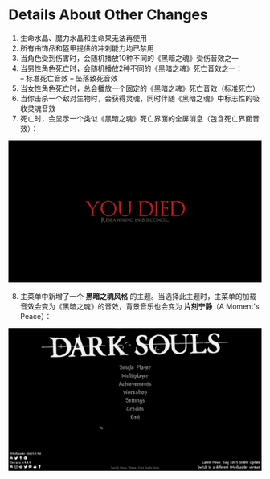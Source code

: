 ﻿# Details About Other Changes

1. 生命水晶、魔力水晶和生命果无法再使用
2. 所有由饰品和盔甲提供的冲刺能力均已禁用
3. 当角色受到伤害时，会随机播放10种不同的《黑暗之魂》受伤音效之一
4. 当男性角色死亡时，会随机播放2种不同的《黑暗之魂》死亡音效之一：  
   – 标准死亡音效
   – 坠落致死音效
5. 当女性角色死亡时，总会播放一个固定的《黑暗之魂》死亡音效（标准死亡）
6. 当你击杀一个敌对生物时，会获得灵魂，同时伴随《黑暗之魂》中标志性的吸收灵魂音效
7. 死亡时，会显示一个类似《黑暗之魂》死亡界面的全屏消息（包含死亡界面音效）：

![](images/DeathScreen.jpg)

8. 主菜单中新增了一个 **黑暗之魂风格** 的主题。当选择此主题时，主菜单的加载音效会变为《黑暗之魂》的音效，背景音乐也会变为 **片刻宁静**（A Moment's Peace）：

![](images/MenuTheme.jpg)

